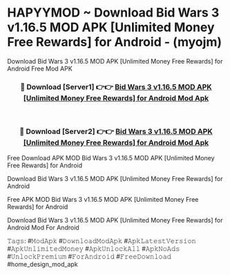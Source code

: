 # HAPYYMOD ~ Download Bid Wars 3 v1.16.5 MOD APK [Unlimited Money Free Rewards] for Android - (myojm)
Download Bid Wars 3 v1.16.5 MOD APK [Unlimited Money Free Rewards] for Android Free Mod APK

<div align="center">
<h3>🔴 Download [Server1] 👉👉 <a href="https://apk-comot.site?title=Bid_Wars_3_v1.16.5_MOD_APK_[Unlimited_Money_Free_Rewards]_for_Android">Bid Wars 3 v1.16.5 MOD APK [Unlimited Money Free Rewards] for Android Mod Apk</a></h3><br>

<h3>🔴 Download [Server2] 👉👉 <a href="https://apk-comot.site?title=Bid_Wars_3_v1.16.5_MOD_APK_[Unlimited_Money_Free_Rewards]_for_Android">Bid Wars 3 v1.16.5 MOD APK [Unlimited Money Free Rewards] for Android Mod Apk</a></h3>
</div>


Free Download APK MOD Bid Wars 3 v1.16.5 MOD APK [Unlimited Money Free Rewards] for Android

Download Bid Wars 3 v1.16.5 MOD APK [Unlimited Money Free Rewards] for Android 

Free APK MOD Bid Wars 3 v1.16.5 MOD APK [Unlimited Money Free Rewards] for Android 

Download Bid Wars 3 v1.16.5 MOD APK [Unlimited Money Free Rewards] for Android Mod For Android

𝚃𝚊𝚐𝚜: #𝙼𝚘𝚍𝙰𝚙𝚔 #𝙳𝚘𝚠𝚗𝚕𝚘𝚊𝚍𝙼𝚘𝚍𝙰𝚙𝚔 #𝙰𝚙𝚔𝙻𝚊𝚝𝚎𝚜𝚝𝚅𝚎𝚛𝚜𝚒𝚘𝚗 #𝙰𝚙𝚔𝚄𝚗𝚕𝚒𝚖𝚒𝚝𝚎𝚍𝙼𝚘𝚗𝚎𝚢 #𝙰𝚙𝚔𝚄𝚗𝚕𝚘𝚌𝚔𝙰𝚕𝚕 #𝙰𝚙𝚔𝙽𝚘𝙰𝚍𝚜 #𝚄𝚗𝚕𝚘𝚌𝚔𝙿𝚛𝚎𝚖𝚒𝚞𝚖 #𝙵𝚘𝚛𝙰𝚗𝚍𝚛𝚘𝚒𝚍 #𝙵𝚛𝚎𝚎𝙳𝚘𝚠𝚗𝚕𝚘𝚊𝚍 #home_design_mod_apk